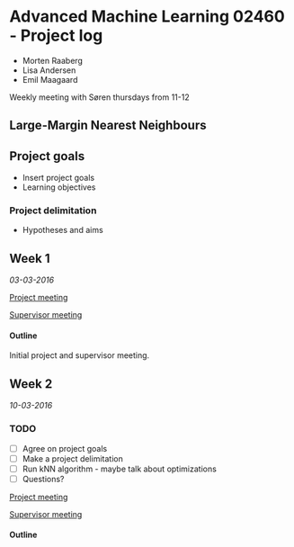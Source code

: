 # Advanced Machine Learning 02460 - Project log 

- Morten Raaberg
- Lisa Andersen
- Emil Maagaard

Weekly meeting with Søren thursdays from 11-12

## Large-Margin Nearest Neighbours

## Project goals
- Insert project goals
- Learning objectives


### Project delimitation
- Hypotheses and aims

## Week 1 
*03-03-2016*

[Project meeting ](/project-meetings/pm-w1.md)

[Supervisor meeting ](/supervisor-meetings/sm-w1.md)

#### Outline
Initial project and supervisor meeting. 



## Week 2
*10-03-2016*
### TODO

- [ ] Agree on project goals 
- [ ] Make a project delimitation 
- [ ] Run kNN algorithm - maybe talk about optimizations
- [ ] Questions?

[Project meeting ](/project-meetings/pm-w2.md)

[Supervisor meeting ](/supervisor-meetings/sm-w2.md)


#### Outline
